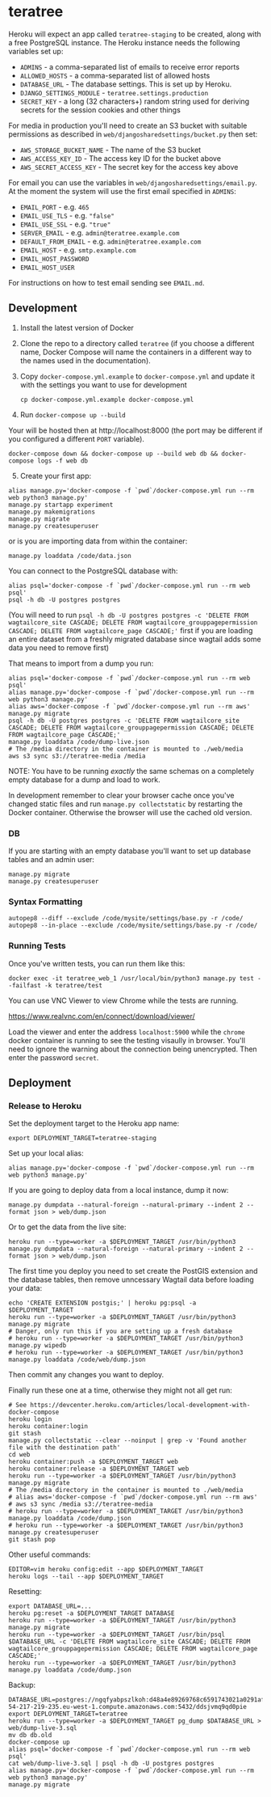 # teratree

Heroku will expect an app called `teratree-staging` to be created, along with a free PostgreSQL instance. The Heroku instance needs the following variables set up:

* `ADMINS` - a comma-separated list of emails to receive error reports
* `ALLOWED_HOSTS` - a comma-separated list of allowed hosts
* `DATABASE_URL` - The database settings. This is set up by Heroku.
* `DJANGO_SETTINGS_MODULE` - `teratree.settings.production`
* `SECRET_KEY` -  a long (32 characters+) random string used for deriving secrets for the session cookies and other things

For media in production you'll need to create an S3 bucket with suitable permissions as described in `web/djangosharedsettings/bucket.py` then set:

* `AWS_STORAGE_BUCKET_NAME` - The name of the S3 bucket
* `AWS_ACCESS_KEY_ID` - The access key ID for the bucket above
* `AWS_SECRET_ACCESS_KEY` - The secret key for the access key above

For email you can use the variables in `web/djangosharedsettings/email.py`. At the moment the system will use the first email specified in `ADMINS`:

* `EMAIL_PORT` - e.g. `465`
* `EMAIL_USE_TLS` - e.g. `"false"`
* `EMAIL_USE_SSL` - e.g. `"true"`
* `SERVER_EMAIL` - e.g. `admin@teratree.example.com`
* `DEFAULT_FROM_EMAIL` - e.g. `admin@teratree.example.com`
* `EMAIL_HOST` - e.g. `smtp.example.com`
* `EMAIL_HOST_PASSWORD`
* `EMAIL_HOST_USER`

For instructions on how to test email sending see `EMAIL.md`.


## Development

1. Install the latest version of Docker
2. Clone the repo to a directory called `teratree` (if you choose a different name, Docker Compose will name the containers in a different way to the names used in the documentation).
3. Copy `docker-compose.yml.example` to `docker-compose.yml` and update it with the settings you want to use for development

   ```
   cp docker-compose.yml.example docker-compose.yml
   ```

4. Run `docker-compose up --build`

Your will be hosted then at http://localhost:8000 (the port may be different if you configured a different `PORT` variable).

```
docker-compose down && docker-compose up --build web db && docker-compose logs -f web db
```

5. Create your first app:

```
alias manage.py='docker-compose -f `pwd`/docker-compose.yml run --rm web python3 manage.py'
manage.py startapp experiment
manage.py makemigrations
manage.py migrate
manage.py createsuperuser
```

or is you are importing data from within the container:

```
manage.py loaddata /code/data.json
```

You can connect to the PostgreSQL database with:

```
alias psql='docker-compose -f `pwd`/docker-compose.yml run --rm web psql'
psql -h db -U postgres postgres
```

(You will need to run `psql -h db -U postgres postgres -c 'DELETE FROM wagtailcore_site CASCADE; DELETE FROM wagtailcore_grouppagepermission CASCADE; DELETE FROM wagtailcore_page CASCADE;'` first if you are loading an entire dataset from a freshly migrated database since wagtail adds some data you need to remove first)

That means to import from a dump you run:

```
alias psql='docker-compose -f `pwd`/docker-compose.yml run --rm web psql'
alias manage.py='docker-compose -f `pwd`/docker-compose.yml run --rm web python3 manage.py'
alias aws='docker-compose -f `pwd`/docker-compose.yml run --rm aws'
manage.py migrate
psql -h db -U postgres postgres -c 'DELETE FROM wagtailcore_site CASCADE; DELETE FROM wagtailcore_grouppagepermission CASCADE; DELETE FROM wagtailcore_page CASCADE;'
manage.py loaddata /code/dump-live.json
# The /media directory in the container is mounted to ./web/media
aws s3 sync s3://teratree-media /media
```

NOTE: You have to be running *exactly* the same schemas on a completely empty database for a dump and load to work.

In development remember to clear your browser cache once you've changed static files and run `manage.py collectstatic` by restarting the Docker container. Otherwise the browser will use the cached old version.

### DB

If you are starting with an empty database you'll want to set up database tables and an admin user:

```
manage.py migrate
manage.py createsuperuser
```


### Syntax Formatting

```
autopep8 --diff --exclude /code/mysite/settings/base.py -r /code/
autopep8 --in-place --exclude /code/mysite/settings/base.py -r /code/
```


### Running Tests

Once you've written tests, you can run them like this:

```
docker exec -it teratree_web_1 /usr/local/bin/python3 manage.py test --failfast -k teratree/test
```

You can use VNC Viewer to view Chrome while the tests are running.

https://www.realvnc.com/en/connect/download/viewer/

Load the viewer and enter the address `localhost:5900` while the `chrome` docker container is running to see the testing visaully in browser. You'll need to ignore the warning about the connection being unencrypted. Then enter the password `secret`.


## Deployment

### Release to Heroku

Set the deployment target to the Heroku app name:

```
export DEPLOYMENT_TARGET=teratree-staging
```

Set up your local alias:

```
alias manage.py='docker-compose -f `pwd`/docker-compose.yml run --rm web python3 manage.py'
```

If you are going to deploy data from a local instance, dump it now:

```
manage.py dumpdata --natural-foreign --natural-primary --indent 2 --format json > web/dump.json
```

Or to get the data from the live site:

```
heroku run --type=worker -a $DEPLOYMENT_TARGET /usr/bin/python3 manage.py dumpdata --natural-foreign --natural-primary --indent 2 --format json > web/dump.json
```

The first time you deploy you need to set create the PostGIS extension and the database tables, then remove unncessary Wagtail data before loading your data:

```
echo 'CREATE EXTENSION postgis;' | heroku pg:psql -a $DEPLOYMENT_TARGET
heroku run --type=worker -a $DEPLOYMENT_TARGET /usr/bin/python3 manage.py migrate
# Danger, only run this if you are setting up a fresh database
# heroku run --type=worker -a $DEPLOYMENT_TARGET /usr/bin/python3 manage.py wipedb
# heroku run --type=worker -a $DEPLOYMENT_TARGET /usr/bin/python3 manage.py loaddata /code/web/dump.json
```

Then commit any changes you want to deploy.

Finally run these one at a time, otherwise they might not all get run:

```
# See https://devcenter.heroku.com/articles/local-development-with-docker-compose
heroku login
heroku container:login
git stash
manage.py collectstatic --clear --noinput | grep -v 'Found another file with the destination path'
cd web
heroku container:push -a $DEPLOYMENT_TARGET web
heroku container:release -a $DEPLOYMENT_TARGET web
heroku run --type=worker -a $DEPLOYMENT_TARGET /usr/bin/python3 manage.py migrate
# The /media directory in the container is mounted to ./web/media
# alias aws='docker-compose -f `pwd`/docker-compose.yml run --rm aws'
# aws s3 sync /media s3://teratree-media
# heroku run --type=worker -a $DEPLOYMENT_TARGET /usr/bin/python3 manage.py loaddata /code/dump.json
# heroku run --type=worker -a $DEPLOYMENT_TARGET /usr/bin/python3 manage.py createsuperuser
git stash pop
```

Other useful commands:

```
EDITOR=vim heroku config:edit --app $DEPLOYMENT_TARGET
heroku logs --tail --app $DEPLOYMENT_TARGET
```

Resetting:

```
export DATABASE_URL=...
heroku pg:reset -a $DEPLOYMENT_TARGET DATABASE
heroku run --type=worker -a $DEPLOYMENT_TARGET /usr/bin/python3 manage.py migrate
heroku run --type=worker -a $DEPLOYMENT_TARGET /usr/bin/psql $DATABASE_URL -c 'DELETE FROM wagtailcore_site CASCADE; DELETE FROM wagtailcore_grouppagepermission CASCADE; DELETE FROM wagtailcore_page CASCADE;'
heroku run --type=worker -a $DEPLOYMENT_TARGET /usr/bin/python3 manage.py loaddata /code/dump.json
```

Backup:

```
DATABASE_URL=postgres://ngqfyabpszlkoh:d48a4e89269768c6591743021a0291afe496fd30ab7870b611cbf47ffbfca704@ec2-54-217-219-235.eu-west-1.compute.amazonaws.com:5432/ddsjvmq9qd0pie
export DEPLOYMENT_TARGET=teratree
heroku run --type=worker -a $DEPLOYMENT_TARGET pg_dump $DATABASE_URL > web/dump-live-3.sql
mv db db.old
docker-compose up
alias psql='docker-compose -f `pwd`/docker-compose.yml run --rm web psql'
cat web/dump-live-3.sql | psql -h db -U postgres postgres
alias manage.py='docker-compose -f `pwd`/docker-compose.yml run --rm web python3 manage.py'
manage.py migrate
```
